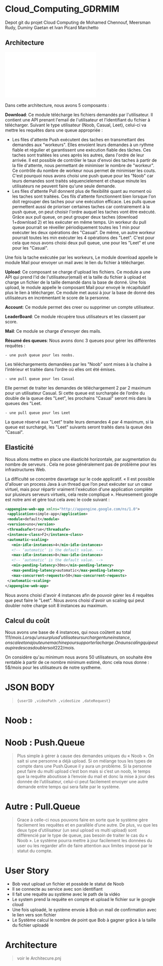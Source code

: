 # Cloud_Computing_GDRMIM
Depot git du projet Cloud Computing de Mohamed Chennouf, Meersman Rudy, Duminy Gaetan et Ivan Picard Marchetto

## Architecture

 ![architecture](/image/archi.pdf)

Dans cette architecture, nous avons 5 composants : 

<b>Download</b>: Ce module télécharge les fichiers demandés par l'utilisateur. Il contient une API prenant l'email de l'utilisateur et l'identifiant du fichier à télécharger. Suivant le type utilisateur (Noob, Casual, Leet), celui-ci va mettre les requêtes dans une queue appropriée :

<ul>
<li> Les files d'attente Push exécutent des taches en transmettant des demandes aux "workeurs". Elles envoient leurs demandes à un rythme fiable et régulier et garantissent une exécution fiable des tâches. Ces taches sont traitées les unes après les autres, dans l'ordre de leur arrivée. Il est possible de contrôler le taux d'envoi des taches à partir de la file d'attente, nous permettant de minimiser le nombre de "workeur". Ce contrôle du nombre de workeur nous permet de minimiser les couts. C'est pourquoi nous avons choisi une push queue pour les "Noob" car leurs demandes sont traités séquencielement et chaque minute les utilisateurs ne peuvent faire qu'une seule demande.

<li> Les files d'attente Pull donnent plus de flexibilité quant au moment où les taches sont traitées. Ces fils d'attente fonctionnent bien lorsque l'on doit regrouper des taches pour une exécution efficace. Les pulls queue permettent aussi de prioriser certaines taches car contrairement à la push queue, on peut choisir l'ordre auquel les taches vont être exécuté. Grâce aux pull queue, on peut grouper deux taches (download 1+download 2) et les exécuter en même temps. Un workeur du pull queue pourrait se réveiller périodiquement toutes les 1 min pour exécuter les deux opérations des "Casual". De même, un autre workeur pourrait toutes les min exécuter les 4 opérations des "Leet". C'est pour cela que nous avons choisi deux pull queue, une pour les "Leet" et une pour les "Casual".
</ul> 

Une fois la tache exécutée par les workeurs, Le module download appelle le module Mail pour envoyer un mail avec le lien du fichier à télécharger.

<b>Upload</b>: Ce composant se charge d'upload les fichiers. Ce module a une API qui prend l'id de l'utilisateur(email) et la taille du fichier à upload et charge un fichier de la taille demandé dans la base de donné. Une fois upload, le module appelle le composant Mail pour envoyé le récapitulatif plus le lien à télécharger. Ce module met aussi à jour la base de donné des utilisateurs en incrémentant le score de la personne.

<b>Account</b>: Ce module permet des creer ou supprimer un compte utilisateur.

<b>LeaderBoard</b>: Ce module récupère tous utilisateurs et les classent par score.

<b>Mail</b>: Ce module se charge d'envoyer des mails.


<b>Résumé des queues</b>:
Nous avons donc 3 queues pour gérer les différentes requêtes :
    
    - une push queue pour les noobs.
 Les téléchargements demandées par les "Noob" sont mises à la chaîne à l’intérieur et traitée dans l’ordre où elles ont été émises.
    
    - une pull queue pour les Casual
 Elle permet de traiter les demandes de téléchargement 2 par 2 maximum pour un utilisateur Casual. Si cette queue est surchargée de l’ordre du double de la queue des "Leet", les prochains "Casual" seront mis dans la queues des "Leet.
    
    - une pull queue pour les Leet
 La queue réservé aux "Leet" traite leurs demandes 4 par 4 maximum, si la queue est surchargé, les "Leet" suivants seront traités dans la queue des "Casual".

## Elasticité

Nous allons mettre en place une élasticité horizontale, par augmentation du nombre de serveurs . Cela ne pose généralement pas de problème pour les infrastructures Web.

La difficulté se concentre davantage sur le code applicatif. « Il est possible d'allouer un process Java à un thread que l’on peut exécuter sur un cœur virtuel, mais pour répartir vraiment l'exécution d'une application complète sur plusieurs serveurs virtuels, cela reste compliqué ». Heuresement google est notre ami et gère tout cela avec le code suivant : 

 ```xml
<appengine-web-app xmlns="http://appengine.google.com/ns/1.0">
  <application>simple-app</application>
  <module>default</module>
  <version>uno</version>
  <threadsafe>true</threadsafe>
  <instance-class>F2</instance-class>
  <automatic-scaling>
    <min-idle-instances>4</min-idle-instances>
    <!-- ‘automatic’ is the default value. -->
    <max-idle-instances>8</max-idle-instances>
    <!-- ‘automatic’ is the default value. -->
    <min-pending-latency>30ms</min-pending-latency>
    <max-pending-latency>automatic</max-pending-latency>
    <max-concurrent-requests>50</max-concurrent-requests>
  </automatic-scaling>
</appengine-web-app>
 ```
 
Nous avons choisi d'avoir 4 instances afin de pouvoir gérer les 4 requêtes que peut faire le "Leet". Nous avons choisi d'avoir un scaling qui peut doubler notre charge  soit 8 instances au maximum.

 
 ## Calcul du coût
  
Nous avons une base de 4 instances, qui nous coûtent au total 111$/mois. Lorsqu'un surplus d’utilisateur surchargent une instance, on scale et on ajoute une machine pour supporter la charge. On a un scaling qui peut au pire des cas doubler soit 222$/mois.

On considère qu'au minimum nous avons 50 utilisateurs, on souhaite être rentable à partir de ce nombre minimum estimé, donc cela nous donne : 5$/mois pour les utilisateurs de notre systheme.






# JSON BODY
> ```{userID ,videoPath ,videoSize ,dateRequest}```

# Noob :
 
# Noob : Push.Queue
>Plus simple à gérer à cause des demandes uniques du « Noob ». On sait si une personne a déjà upload. Si on mélange tous les types de compte dans une Push.Queue il y aura un problème. Si la personne peut faire du multi upload c’est bon mais si c’est un noob, le temps que la requête aboutisse à l’envoie du mail et donc la mise à jour des donnée de l’utilisateur, celui-ci peut facilement envoyer une autre demande entre temps qui sera faite par le système. 

# Autre : Pull.Queue 
> Grace à celle-ci nous pouvons faire en sorte que le système gère facilement les requêtes et en parallèle d’une autre. De plus, vu que les deux type d’utilisateur (un seul upload vs multi upload) sont différencié par le type de queue, pas besoin de traiter le cas du « Noob ». Le système pourra mettre à jour facilement les données du user ou les regarder afin de faire attention aux limites imposé par le statut du compte.

# User Story 
-	Bob veut upload un fichier et possède le statut de Noob
-	Il se connecte au service avec son identifiant
-	Il fait une requête au système avec le path de la vidéo
-	Le system prend la requête en compte et upload le fichier sur le google cloud
-	Une fois uploadé, le système envoie à Bob un mail de confirmation avec le lien vers son fichier
-	Le Système calcul le nombre de point que Bob à gagner grâce à la taille du fichier uploadé

# Architecture
 > voir le Architecure.pnj
